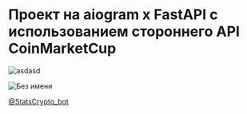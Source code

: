 
# Проект на aiogram x FastAPI с использованием стороннего API CoinMarketCup

![asdasd](https://github.com/user-attachments/assets/017fa7fa-e594-423d-afdf-df0254001d01)

![Без имени](https://github.com/user-attachments/assets/ca4cbe06-b9fc-418f-b3ee-a59331151bfd)




[@StatsCrypto_bot](https://t.me/StatsCrypto_bot)
